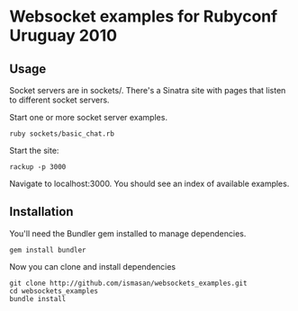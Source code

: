 # Websocket examples for Rubyconf Uruguay 2010

## Usage

Socket servers are in sockets/. There's a Sinatra site with pages that listen to different socket servers.

Start one or more socket server examples.

    ruby sockets/basic_chat.rb
    

Start the site:

    rackup -p 3000
    
Navigate to localhost:3000. You should see an index of available examples.

## Installation

You'll need the Bundler gem installed to manage dependencies.

    gem install bundler
    
Now you can clone and install dependencies

    git clone http://github.com/ismasan/websockets_examples.git
    cd websockets_examples
    bundle install